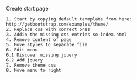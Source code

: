 Create start page

	1. Start by copying default tenmplate from here: http://getbootstrap.com/examples/theme/
	2. Replace css with correct ones
	3. Addin the missing css entries so index.html
	4. Remove content of page
	5. Move styles to separate file
	6. Edit menu
	6.1 Discover missing jquery
	6.2 Add jquery
	7. Remove theme css
	8. Move menu to right
	

